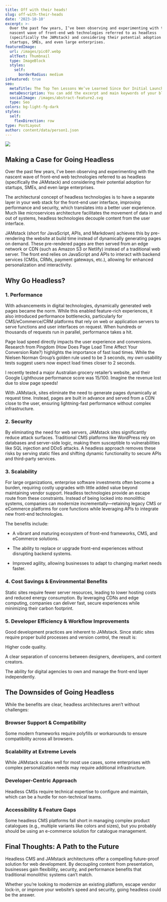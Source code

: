 ```yaml
---
title: Off with their heads!
slug: off-with-their-heads
date: '2023-10-10'
excerpt: >-
  Over the past few years, I’ve been observing and experimenting with the
  nascent wave of front-end web technologies referred to as headless
  (specifically the JAMstack) and considering their potential adoption for
  startups, SMEs, and even large enterprises.
featuredImage:
  url: /images/pic07.webp
  altText: Thumbnail
  type: ImageBlock
  styles:
    self:
      borderRadius: medium
isFeatured: true
seo:
  metaTitle: The Top Ten Lessons We’ve Learned Since Our Initial Launch
  metaDescription: You can add the excerpt and main keywords of your blog post here.
  socialImage: /images/abstract-feature2.svg
  type: Seo
colors: bg-light-fg-dark
styles:
  self:
    flexDirection: row
type: PostLayout
author: content/data/person1.json
---
```

![](/images/pic07.webp)

## Making a Case for Going Headless

Over the past few years, I’ve been observing and experimenting with the nascent wave of front-end web technologies referred to as headless (specifically the JAMstack) and considering their potential adoption for startups, SMEs, and even large enterprises.

The architectural concept of headless technologies is to have a separate layer in your web stack for the front-end user interface, improving performance and security, which translates into a better user experience. Much like microservices architecture facilitates the movement of data in and out of systems, headless technologies decouple content from the user interface.

JAMstack (short for JavaScript, APIs, and Markdown) achieves this by pre-rendering the website at build time instead of dynamically generating pages on demand. These pre-rendered pages are then served from an edge network or CDN (such as Amazon S3 or Netlify) instead of a traditional web server. The front end relies on JavaScript and APIs to interact with backend services (CMSs, CRMs, payment gateways, etc.), allowing for enhanced personalization and interactivity.

## Why Go Headless?

### **1. Performance**

With advancements in digital technologies, dynamically generated web pages became the norm. While this enabled feature-rich experiences, it also introduced performance bottlenecks, particularly for CMS/eCommerce/CRM platforms that rely on web or application servers to serve functions and user interfaces on request. When hundreds or thousands of requests run in parallel, performance takes a hit.

Page load speed directly impacts the user experience and conversions. Research from Pingdom (How Does Page Load Time Affect Your Conversion Rate?) highlights the importance of fast load times. While the Nielsen Norman Group’s golden rule used to be 3 seconds, my own usability tests suggest users now expect load times closer to 2 seconds.

I recently tested a major Australian grocery retailer’s website, and their Google Lighthouse performance score was 15/100. Imagine the revenue lost due to slow page speeds!

With JAMstack, sites eliminate the need to generate pages dynamically at request time. Instead, pages are built in advance and served from a CDN close to the user, ensuring lightning-fast performance without complex infrastructure.

### **2. Security**

By eliminating the need for web servers, JAMstack sites significantly reduce attack surfaces. Traditional CMS platforms like WordPress rely on databases and server-side logic, making them susceptible to vulnerabilities like SQL injection and DDoS attacks. A headless approach removes these risks by serving static files and shifting dynamic functionality to secure APIs and third-party services.

### **3. Scalability**

For large organizations, enterprise software investments often become a burden, requiring costly upgrades with little added value beyond maintaining vendor support. Headless technologies provide an escape route from these constraints. Instead of being locked into monolithic systems, companies can modernize incrementally—retaining legacy CMS or eCommerce platforms for core functions while leveraging APIs to integrate new front-end technologies.

The benefits include:

*   A vibrant and maturing ecosystem of front-end frameworks, CMS, and eCommerce solutions.

*   The ability to replace or upgrade front-end experiences without disrupting backend systems.

*   Improved agility, allowing businesses to adapt to changing market needs faster.

### **4. Cost Savings & Environmental Benefits**

Static sites require fewer server resources, leading to lower hosting costs and reduced energy consumption. By leveraging CDNs and edge computing, companies can deliver fast, secure experiences while minimizing their carbon footprint.

### **5. Developer Efficiency & Workflow Improvements**

Good development practices are inherent to JAMstack. Since static sites require proper build processes and version control, the result is:

Higher code quality.

A clear separation of concerns between designers, developers, and content creators.

The ability for digital agencies to own and manage the front-end layer independently.

## The Downsides of Going Headless

While the benefits are clear, headless architectures aren’t without challenges:

### **Browser Support & Compatibility**

Some modern frameworks require polyfills or workarounds to ensure compatibility across all browsers.

### **Scalability at Extreme Levels**

While JAMstack scales well for most use cases, some enterprises with complex personalization needs may require additional infrastructure.

### **Developer-Centric Approach**

Headless CMSs require technical expertise to configure and maintain, which can be a hurdle for non-technical teams.

### **Accessibility & Feature Gaps**

Some headless CMS platforms fall short in managing complex product catalogues (e.g., multiple variants like colors and sizes), but you probably should be using an e-commerce solution for catalogue management.

## Final Thoughts: A Path to the Future

Headless CMS and JAMstack architectures offer a compelling future-proof solution for web development. By decoupling content from presentation, businesses gain flexibility, security, and performance benefits that traditional monolithic systems can’t match.

Whether you’re looking to modernize an existing platform, escape vendor lock-in, or improve your website’s speed and security, going headless could be the answer.

